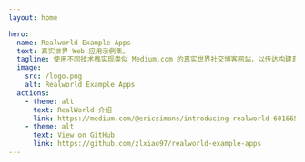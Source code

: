 ```yaml
---
layout: home

hero:
  name: Realworld Example Apps
  text: 真实世界 Web 应用示例集。
  tagline: 使用不同技术栈实现类似 Medium.com 的真实世界社交博客网站，以传达构建真实 Web 应用程序所需的知识体系。
  image:
    src: /logo.png
    alt: Realworld Example Apps
  actions:
    - theme: alt
      text: RealWorld 介绍
      link: https://medium.com/@ericsimons/introducing-realworld-6016654d36b5
    - theme: alt
      text: View on GitHub
      link: https://github.com/zlxiao97/realworld-example-apps
---
```

